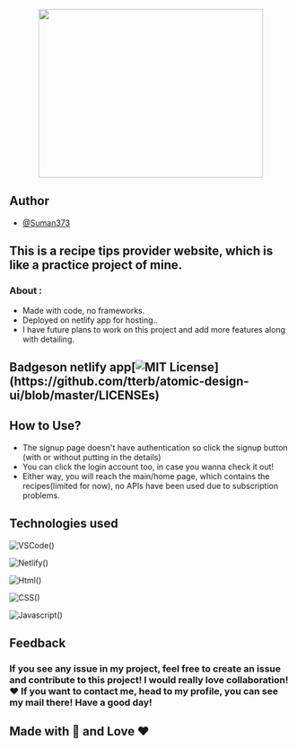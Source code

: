 <p align="center"><img src="https://user-images.githubusercontent.com/95040233/172174396-906bedd7-f1ad-4076-9ce2-f44eeb332e3a.png" height="300" width="400"></p>

## Author

- [@Suman373](https://www.github.com/Suman373)

## This is a recipe tips provider website, which is like a practice project of mine.
### About :
- Made with code, no frameworks.
-  Deployed on netlify app for hosting..
- I have future plans to work on this project and add more features along with detailing.

## Badgeson netlify app[![MIT License](https://img.shields.io/apm/l/atomic-design-ui.svg?)](https://github.com/tterb/atomic-design-ui/blob/master/LICENSEs)

## How to Use? 

- The signup page doesn't have authentication so click the signup button (with or without putting in the details)
- You can click the login account too, in case you wanna check it out!
- Either way, you will reach the main/home page, which contains the recipes(limited for now), no APIs have been used due to subscription problems.

## Technologies used

![VSCode()](https://img.shields.io/badge/Visual_Studio_Code-0078D4?style=for-the-badge&logo=visual%20studio%20code&logoColor=white)

![Netlify()](https://img.shields.io/badge/Netlify-00C7B7?style=for-the-badge&logo=netlify&logoColor=white)

![Html()](https://img.shields.io/badge/HTML5-E34F26?style=for-the-badge&logo=html5&logoColor=white)

![CSS()](https://img.shields.io/badge/CSS3-1572B6?style=for-the-badge&logo=css3&logoColor=white)

![Javascript()](https://img.shields.io/badge/JavaScript-323330?style=for-the-badge&logo=javascript&logoColor=F7DF1E)

## Feedback

### If you see any issue in my project, feel free to create an issue and contribute to this project! I would really love collaboration! &#10084; If you want to contact me, head to my profile, you can see my mail there! Have a good day!

## Made with &#129504; and Love &#10084;
